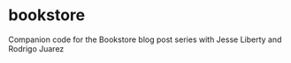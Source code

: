 # bookstore
Companion code for the Bookstore blog post series with Jesse Liberty and Rodrigo Juarez
